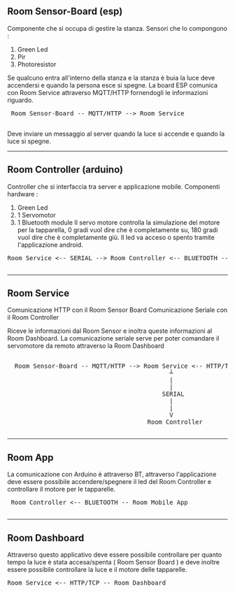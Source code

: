 ## Room Sensor-Board (esp)
Componente che si occupa di gestire la stanza. Sensori che lo compongono : 
 1) Green Led
 2) Pir
 3) Photoresistor
 
 Se qualcuno entra all'interno della stanza e la stanza è buia la luce deve accendersi e quando la persona esce si spegne. 
 La board ESP comunica con Room Service attraverso MQTT/HTTP fornendogli le informazioni riguardo.
 
 <pre>
 Room Sensor-Board -- MQTT/HTTP --> Room Service
 </pre>

 Deve inviare un messaggio al server quando la luce si accende e quando la luce si spegne. 

 
 ----
 
## Room Controller (arduino)
Controller che si interfaccia tra server e applicazione mobile. Componenti hardware : 
 1) Green Led
 2) 1 Servomotor
 3) 1 Bluetooth module 
Il servo motore controlla la simulazione del motore per la tapparella, 0 gradi vuol dire che è completamente su, 180 gradi vuol dire che è completamente giù. Il led va acceso o spento tramite l'applicazione android. 
 
 <pre>
Room Service <-- SERIAL --> Room Controller <-- BLUETOOTH -- Room Mobile App
 </pre>


----

## Room Service 
 Comunicazione HTTP con il Room Sensor Board
 Comunicazione Seriale con il Room Controller
 
 Riceve le informazioni dal Room Sensor e inoltra queste informazioni al Room Dashboard.
 La comunicazione seriale serve per poter comandare il servomotore da remoto attraverso la Room Dashboard
 <pre>

  Room Sensor-Board -- MQTT/HTTP --> Room Service <-- HTTP/TCP -- Room Dashboard
                                            ┴
                                            |
                                            |
                                          SERIAL
                                            |
                                            |
                                            V
                                      Room Controller 

</pre>
 


 ----
 
## Room App 
 La comunicazione con Arduino è attraverso BT, attraverso l'applicazione deve essere possibile accendere/spegnere il led del Room Controller e controllare il motore per le tapparelle. 

 <pre>
 Room Controller <-- BLUETOOTH -- Room Mobile App
 </pre>


 
 ----
 
## Room Dashboard
Attraverso questo applicativo deve essere possibile controllare per quanto tempo la luce è stata accesa/spenta ( Room Sensor Board ) e deve inoltre essere possibile controllare la luce e il motore delle tapparelle. 

 <pre>
Room Service <-- HTTP/TCP -- Room Dashboard
 </pre>

